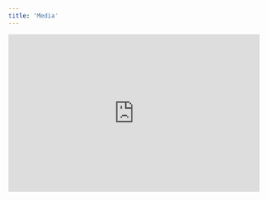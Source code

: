 ```yaml
---
title: 'Media'
---
```

  
<iframe style="display:block; margin: 0 auto; max-width: 100%;" width="560" height="315" src="https://www.youtube.com/embed/4gPrCiwQS68" frameBorder="0" allow="accelerometer; autoplay; clipboard-write; encrypted-media; gyroscope; picture-in-picture" allowFullScreen></iframe>